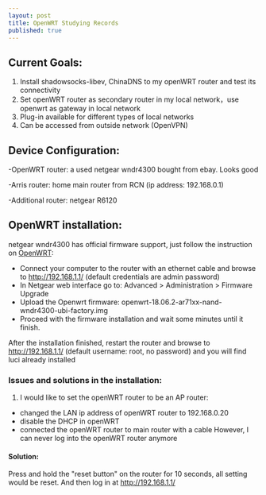 ```yaml
---
layout: post
title: OpenWRT Studying Records
published: true
---
```


## Current Goals:
1. Install shadowsocks-libev, ChinaDNS to my openWRT router and test its connectivity
2. Set openWRT router as secondary router in my local network，use openwrt as gateway in local network
3. Plug-in available for different types of local networks
4. Can be accessed from outside network (OpenVPN)

## Device Configuration:
-OpenWRT router: a used netgear wndr4300 bought from ebay. Looks good

-Arris router: home main router from RCN (ip address: 192.168.0.1)

-Additional router: netgear R6120

## OpenWRT installation:
netgear wndr4300 has official firmware support, just follow the instruction on [OpenWRT](https://openwrt.org/toh/netgear/wndr4300):
- Connect your computer to the router with an ethernet cable and browse to http://192.168.1.1/ (default credentials are admin password)
- In Netgear web interface go to: Advanced > Administration > Firmware Upgrade 
- Upload the Openwrt firmware: openwrt-18.06.2-ar71xx-nand-wndr4300-ubi-factory.img
- Proceed with the firmware installation and wait some minutes until it finish.

After the installation finished, restart the router and browse to http://192.168.1.1/ (default username: root, no password) and you will find luci already installed

### Issues and solutions in the installation:
1. I would like to set the openWRT router to be an AP router: 
  - changed the LAN ip address of openWRT router to 192.168.0.20
  - disable the DHCP in openWRT
  - connected the openWRT router to main router with a cable
However, I can never log into the openWRT router anymore

#### Solution: 
Press and hold the "reset button" on the router for 10 seconds, all setting would be reset. And then log in at http://192.168.1.1/






